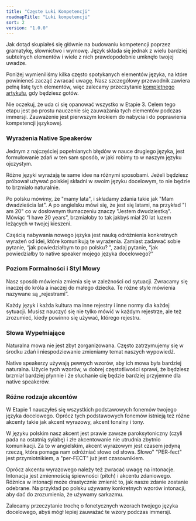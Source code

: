 ```yaml
---
title: "Częste Luki Kompetencji"
roadmapTitle: "Luki kompetencji"
sort: 2
version: "1.0.0"
---
```


Jak dotąd skupiałeś się głównie na budowaniu kompetencji poprzez gramatykę, słownictwo i wymowę. Język składa się jednak z wielu bardziej subtelnych elementów i wiele z nich prawdopodobnie umknęło twojej uwadze.

Poniżej wymieniliśmy kilka często spotykanych elementów języka, na które powinieneś zacząć zwracać uwagę. Nasz szczegółowy przewodnik zawiera pełną listę tych elementów, więc zalecamy przeczytanie [kompletnego artykułu][competence-article], gdy będziesz gotów.

Nie oczekuj, że uda ci się opanować wszystko w Etapie 3. Celem tego etapu jest po prostu nauczenie się zauważania tych elementów podczas immersji. Zauważenie jest pierwszym krokiem do nabycia i do poprawienia kompetencji językowej.

### Wyrażenia Native Speakerów
Jednym z najczęściej popełnianych błędów w nauce drugiego języka, jest formułowanie zdań w ten sam sposób, w jaki robimy to w naszym języku ojczystym.

Różne języki wyrażają te same idee na różnymi sposobami. Jeżeli będziesz próbował używać polskiej składni w swoim języku docelowym, to nie będzie to brzmiało naturalnie.

Po polsku mówimy, że "mamy lata", i składamy zdania takie jak "Mam dwadzieścia lat". A po angielsku mówi się, że jest się latami, na przykład "I am 20" co w dosłownym tłumaczeniu znaczy "Jestem dwudziestką". Mówiąc “I have 20 years”, brzmiałoby to tak jakbyś miał 20 lat luzem leżących w twojej kieszeni.

Częścią nabywania nowego języka jest nauką odróżnienia konkretnych wyrażeń od idei, które komunikują te wyrażenia. Zamiast zadawać sobie pytanie, “jak powiedziałbym to po polsku? ”, zadaj pytanie, “jak powiedziałby to native speaker mojego języka docelowego?”

### Poziom Formalności i Styl Mowy
Nasz sposób mówienia zmienia się w zależności od sytuacji. Zwracamy się inaczej do króla a inaczej do małego dziecka. Te różne style mówienia nazywane są „rejestrami”.

Każdy język i każda kultura ma inne rejestry i inne normy dla każdej sytuacji. Musisz nauczyć się nie tylko mówić w każdym rejestrze, ale też zrozumieć, kiedy powinno się używać, którego rejestru.

### Słowa Wypełniające
Naturalna mowa nie jest zbyt zorganizowana. Często zatrzymujemy się w środku zdań i niespodziewanie zmieniamy temat naszych wypowiedź.

Native speakerzy używają pewnych wzorów, aby ich mowa była bardziej naturalna. Użycie tych wzorów, w dobrej częstotliwości sprawi, że będziesz brzmiał bardziej płynnie i że słuchanie cię będzie bardziej przyjemne dla native speakerów.

### Różne rodzaje akcentów
W Etapie 1 nauczyłeś się wszystkich podstawowych fonemów twojego języka docelowego. Oprócz tych podstawowych fonemów istnieją też różne akcenty takie jak akcent wyrazowy, akcent tonalny i tony.

W języku polskim nasz akcent jest prawie zawsze paroksytoniczny (czyli pada na ostatnią sylabę) i złe akcentowanie nie utrudnia zbytnio komunikacji. Za to w angielskim, akcent wyrazowym jest czasem jedyną rzeczą, która pomaga nam odróżniać słowo od słowa. Słowo" "PER-fect" jest przymiotnikiem, a "per-FECT" już jest czasownikiem.

Oprócz akcentu wyrazowego należy też zwracać uwagę na intonacje. Intonacja jest zmiennością śpiewności (pitch) i akcentu zdaniowego. Różnica w intonacji może drastycznie zmienić to, jak nasze zdanie zostanie odebrane. Na przykład po polsku używamy konkretnych wzorów intonacji, aby dać do zrozumienia, że używamy sarkazmu.

Zalecamy przeczytanie trochę o fonetycznych wzorach twojego języka docelowego, abyś mógł lepiej zauważać te wzory podczas immersji.


[competence-article]: /roadmap/stage-3/c/speaking-competence